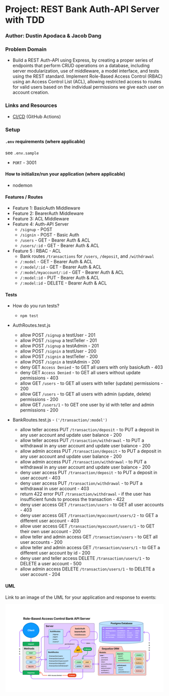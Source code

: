 # Project: REST Bank Auth-API Server with TDD

### Author: Dustin Apodaca & Jacob Dang

### Problem Domain

- Build a REST Auth-API using Express, by creating a proper series of endpoints that perform CRUD operations on a database, including server modularization, use of middleware, a model interface, and tests using the REST standard. Implement Role-Based Access Control (RBAC) using an Access Control List (ACL), allowing restricted access to routes for valid users based on the individual permissions we give each user on account creation.

### Links and Resources

- [CI/CD](https://github.com/dustinapodaca/bank-auth-api/actions) (GitHub Actions)
<!-- - [Prod Deployment]()
- [Dev Deployment]() -->

### Setup

#### `.env` requirements (where applicable)

see `.env.sample`

- `PORT` - 3001

#### How to initialize/run your application (where applicable)

- nodemon

#### Features / Routes

- Feature 1: BasicAuth Middleware
- Feature 2: BearerAuth Middleware
- Feature 3: ACL Middleware
- Feature 4: Auth-API Server
  - `/signup` - POST
  - `/signin` - POST - Basic Auth
  - `/users` - GET - Bearer Auth & ACL
  - `/users/:id` - GET - Bearer Auth & ACL
- Feature 5 : RBAC - ACL
  - Bank routes `/transactions` for `/users`, `/deposit`, and `/withdrawal`
  - `/:model` - GET - Bearer Auth & ACL
  - `/:model/:id` - GET - Bearer Auth & ACL
  - `/:model/myaccount/:id` - GET - Bearer Auth & ACL
  - `/:model:id` - PUT - Bearer Auth & ACL
  - `/:model:id` - DELETE - Bearer Auth & ACL

#### Tests

- How do you run tests?
  - `npm test`
- AuthRoutes.test.js
  - allow POST `/signup` a testUser - 201
  - allow POST `/signup` a testTeller - 201
  - allow POST `/signup` a testAdmin - 201
  - allow POST `/signin` a testUser - 200
  - allow POST `/signin` a testTeller - 200
  - allow POST `/signin` a testAdmin - 200
  - deny GET `Access Denied` - to GET all users with only basicAuth - 403
  - deny GET `Access Denied` - to GET all users without update permissions - 403
  - allow GET `/users` - to GET all users with teller (update) permissions - 200
  - allow GET `/users` - to GET all users with admin (update, delete) permissions - 200
  - allow GET `/users/1` - to GET one user by id with teller and admin permissions - 200

- BankRoutes.test.js - `('/transaction/:model')`
  - allow teller access PUT `/transaction/deposit` - to PUT a deposit in any user account and update user balance - 200
  - allow teller access PUT `/transaction/withdrawal` - to PUT a withdrawal in any user account and update user balance - 200
  - allow admin access PUT `/transaction/deposit` - to PUT a deposit in any user account and update user balance - 200
  - allow admin access PUT `/transaction/withdrawal` - to PUT a withdrawal in any user account and update user balance - 200
  - deny user access PUT `/transaction/deposit` - to PUT a deposit in user account - 403
  - deny user access PUT `/transaction/withdrawal` - to PUT a withdrawal in user account - 403
  - return 422 error PUT `/transaction/withdrawal` - if the user has insufficient funds to process the transaction - 422
  - deny user access GET `/transaction/users` - to GET all user accounts - 403
  - deny user access GET `/transaction/myaccount/users/2` - to GET a different user account - 403
  - allow user access GET `/transaction/myaccount/users/1` - to GET their own user account - 200
  - allow teller and admin access GET `/transaction/users` - to GET all user accounts - 200
  - allow teller and admin access GET `/transaction/users/1` - to GET a different user account by id - 200
  - deny user and teller access DELETE `/transaction/users/1` - to DELETE a user account - 500
  - allow admin access DELETE `/transaction/users/1` - to DELETE a user account - 204

#### UML

Link to an image of the UML for your application and response to events:

![UML](./assets/img/UML-RBAC-BankAPI2.png)
